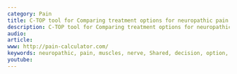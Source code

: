 ```yaml
---
category: Pain
title: C-TOP tool for Comparing treatment options for neuropathic pain
description: C-TOP tool for Comparing treatment options for neuropathic pain
audio: 
article: 
www: http://pain-calculator.com/
keywords: neuropathic, pain, muscles, nerve, Shared, decision, option, discussion, painkillers
youtube:
--- 
```


